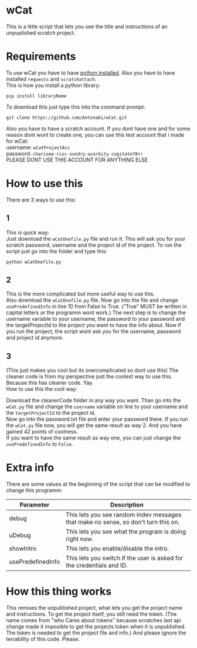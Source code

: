 # wCat
This is a little script that lets you see the title and instructions of an unpuplished scratch project.
# Requirements
To use wCat you have to have [python installed](https://www.python.org/downloads/).
Also you have to have installed `requests` and `scratchattach`.   
This is how you install a python library:
```
pip install libraryName
```

To download this just type this into the command prompt:
```
git clone https://github.com/Antonabi/wCat.git
```

Also you have to have a scratch account. If you dont have one and for some reason dont wont to create one, you can use this test account that i made for wCat:  
username: `wCatProjectAcc`  
password: `charisma-risc-sundry-acerbity-cogitate78+!`  
PLEASE DONT USE THIS ACCOUNT FOR ANYTHING ELSE

# How to use this
There are 3 ways to use this:

## 1
This is quick way:  
Just download the `wCatOnefile.py` file and run it. This will ask you for your scratch password, username and the project id of the project.
To run the script just go into the folder and type this:
```
python wCatOnefile.py
```
## 2
This is the more complicated but more useful way to use this.  
Also download the `wCatOnefile.py` file.
Now go into the file and change `usePredefinedInfo` in line 10 from False to True. (“True” MUST be written in capital letters or the programm wont work.)
The next step is to change the username variable to your username, the password to your password and the targetProjectId to the project you want to have the info about.
Now if you run the project, the script wont ask you for the username, password and project id anymore.

## 3
(This just makes you cool but its overcomplicated so dont use this)
The cleaner code is from my perspective just the coolest way to use this.  
Because this has cleaner code. Yay.  
How to use this the cool way:  

Download the cleanerCode folder in any way you want. Than go into the `wCat.py` file and change the `username` variable on line  to your username and the `targetProjectId` to the project id.  
Now go into the password.txt file and enter your password there.
If you run the `wCat.py` file now, you will get the same result as way 2. And you have gained 42 points of coolness.  
If you want to have the same result as way one, you can just change the `usePredefinedInfo` to `False`.

# Extra info
There are some values at the beginning of the script that can be modified to change this programm:

| Parameter           | Description                                                                                           |
|---------------------|-------------------------------------------------------------------------------------------------------|
| debug               | This lets you see random indev messages that make no sense, so don't turn this on.                   |
| uDebug              | This lets you see what the program is doing right now.                                                |
| showIntro           | This lets you enable/disable the intro.                                                               |
| usePredefinedInfo   | This lets you switch if the user is asked for the credentials and ID.                                 |

# How this thing works
This remixes the unpublished project, what lets you get the project name and instructions. To get the project itself, you still need the token.
(The name comes from "who Cares about tokens" because scratches last api change made it imposible to get the projects token when it is unpublished. The token is needed to get the project file and info.)
And please ignore the terrability of this code. Please.
